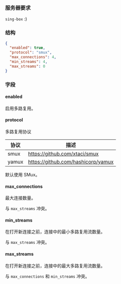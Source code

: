 ### 服务器要求

`sing-box` :)

### 结构

```json
{
  "enabled": true,
  "protocol": "smux",
  "max_connections": 4,
  "min_streams": 4,
  "max_streams": 0
}
```

### 字段

#### enabled

启用多路复用。

#### protocol

多路复用协议

| 协议    | 描述                                 |
|-------|------------------------------------|
| smux  | https://github.com/xtaci/smux      |
| yamux | https://github.com/hashicorp/yamux |

默认使用 SMux。

#### max_connections

最大连接数量。

与 `max_streams` 冲突。

#### min_streams

在打开新连接之前，连接中的最小多路复用流数量。

与 `max_streams` 冲突。

#### max_streams

在打开新连接之前，连接中的最大多路复用流数量。

与 `max_connections` 和 `min_streams` 冲突。